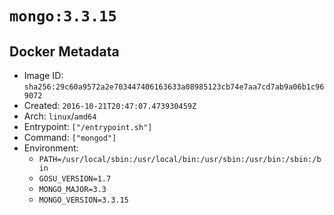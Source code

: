 # `mongo:3.3.15`

## Docker Metadata

- Image ID: `sha256:29c60a9572a2e703447406163633a08985123cb74e7aa7cd7ab9a06b1c969072`
- Created: `2016-10-21T20:47:07.473930459Z`
- Arch: `linux`/`amd64`
- Entrypoint: `["/entrypoint.sh"]`
- Command: `["mongod"]`
- Environment:
  - `PATH=/usr/local/sbin:/usr/local/bin:/usr/sbin:/usr/bin:/sbin:/bin`
  - `GOSU_VERSION=1.7`
  - `MONGO_MAJOR=3.3`
  - `MONGO_VERSION=3.3.15`
